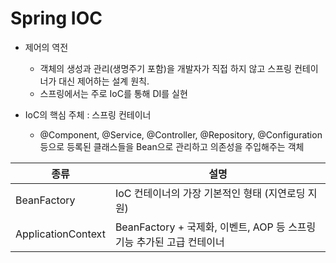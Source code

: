 # Spring IOC

- 제어의 역전
    - 객체의 생성과 관리(생명주기 포함)을 개발자가 직접 하지 않고 스프링 컨테이너가 대신 제어하는 설계 원칙.
    - 스프링에서는 주로 IoC를 통해 DI를 실현

- IoC의 핵심 주체 : 스프링 컨테이너
    - @Component, @Service, @Controller, @Repository, @Configuration 등으로 등록된 클래스들을 Bean으로 관리하고 의존성을 주입해주는 객체

| 종류 | 설명 |
| --- | --- |
| BeanFactory | IoC 컨테이너의 가장 기본적인 형태 (지연로딩 지원) |
| ApplicationContext | BeanFactory + 국제화, 이벤트, AOP 등 스프링 기능 추가된 고급 컨테이너 |
